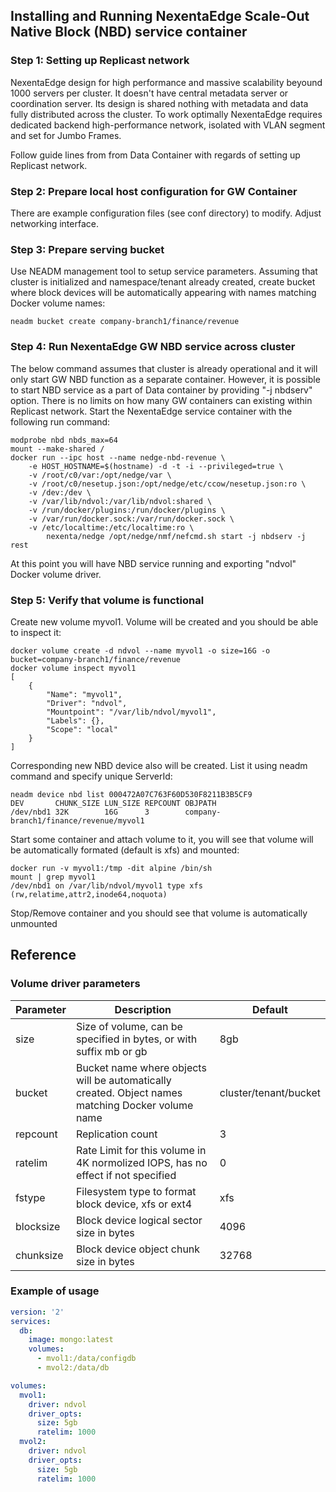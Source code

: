 ## Installing and Running NexentaEdge Scale-Out Native Block (NBD) service container

### Step 1: Setting up Replicast network
NexentaEdge design for high performance and massive scalability beyound 1000 servers per cluster. It doesn't have central metadata server or coordination server. Its design is shared nothing with metadata and data fully distributed across the cluster. To work optimally NexentaEdge requires dedicated backend high-performance network, isolated with VLAN segment and set for Jumbo Frames.

Follow guide lines from from Data Container with regards of setting up Replicast network.

### Step 2: Prepare local host configuration for GW Container
There are example configuration files (see conf directory) to modify. Adjust networking interface. 

### Step 3: Prepare serving bucket
Use NEADM management tool to setup service parameters. Assuming that cluster is initialized and namespace/tenant already created, create bucket where block devices will be automatically appearing with names matching Docker volume names:
```
neadm bucket create company-branch1/finance/revenue
```

### Step 4: Run NexentaEdge GW NBD service across cluster
The below command assumes that cluster is already operational and it will only start GW NBD function as a separate container. However, it is possible to start NBD service as a part of Data container by providing "-j nbdserv" option. There is no limits on how many GW containers can existing within Replicast network. Start the NexentaEdge service container with the following run command:
```
modprobe nbd nbds_max=64
mount --make-shared /
docker run --ipc host --name nedge-nbd-revenue \
	-e HOST_HOSTNAME=$(hostname) -d -t -i --privileged=true \
	-v /root/c0/var:/opt/nedge/var \
	-v /root/c0/nesetup.json:/opt/nedge/etc/ccow/nesetup.json:ro \
	-v /dev:/dev \
	-v /var/lib/ndvol:/var/lib/ndvol:shared \
	-v /run/docker/plugins:/run/docker/plugins \
	-v /var/run/docker.sock:/var/run/docker.sock \
	-v /etc/localtime:/etc/localtime:ro \
        nexenta/nedge /opt/nedge/nmf/nefcmd.sh start -j nbdserv -j rest
```

At this point you will have NBD service running and exporting "ndvol" Docker volume driver.

### Step 5: Verify that volume is functional
Create new volume myvol1. Volume will be created and you should be able to inspect it:

```
docker volume create -d ndvol --name myvol1 -o size=16G -o bucket=company-branch1/finance/revenue
docker volume inspect myvol1
[
    {
        "Name": "myvol1",
        "Driver": "ndvol",
        "Mountpoint": "/var/lib/ndvol/myvol1",
        "Labels": {},
        "Scope": "local"
    }
]
```

Corresponding new NBD device also will be created. List it using neadm command and specify unique ServerId:
```
neadm device nbd list 000472A07C763F60D530F8211B3B5CF9
DEV       CHUNK_SIZE LUN_SIZE REPCOUNT OBJPATH
/dev/nbd1 32K        16G      3        company-branch1/finance/revenue/myvol1
```

Start some container and attach volume to it, you will see that volume will be automatically formated (default is xfs) and mounted:
```
docker run -v myvol1:/tmp -dit alpine /bin/sh
mount | grep myvol1
/dev/nbd1 on /var/lib/ndvol/myvol1 type xfs (rw,relatime,attr2,inode64,noquota)
```

Stop/Remove container and you should see that volume is automatically unmounted

## Reference

### Volume driver parameters

| Parameter | Description | Default |
|------------|-------|--------|
| size | Size of volume, can be specified in bytes, or with suffix mb or gb | 8gb |
| bucket | Bucket name where objects will be automatically created. Object names matching Docker volume name | cluster/tenant/bucket |
| repcount | Replication count | 3 |
| ratelim | Rate Limit for this volume in 4K normolized IOPS, has no effect if not specified | 0 |
| fstype | Filesystem type to format block device, xfs or ext4 | xfs |
| blocksize | Block device logical sector size in bytes | 4096 |
| chunksize | Block device object chunk size in bytes | 32768 |

### Example of usage

```yaml
version: '2'
services:
  db:
    image: mongo:latest
    volumes:
      - mvol1:/data/configdb
      - mvol2:/data/db

volumes:
  mvol1:
    driver: ndvol
    driver_opts:
      size: 5gb
      ratelim: 1000
  mvol2:
    driver: ndvol
    driver_opts:
      size: 5gb
      ratelim: 1000
 ```

